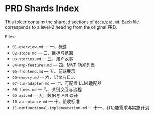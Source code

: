# PRD Shards Index

This folder contains the sharded sections of `docs/prd.md`. Each file corresponds to a level-2 heading from the original PRD.

Files:

- `01-overview.md` — 一、概述
- `02-scope.md` — 二、目标与范围
- `03-stories.md` — 三、用户故事
- `04-mvp-features.md` — 四、MVP 功能列表
- `05-frontend.md` — 五、前端展示
- `06-memory.md` — 六、记忆与日志
- `07-llm-adapter.md` — 七、可配置 LLM 适配器
- `08-flows.md` — 八、关键交互与流程
- `09-api.md` — 九、数据与 API 设计
- `10-acceptance.md` — 十、验收标准
- `11-nonfunctional-implementation.md` — 十一、非功能需求与实施计划
